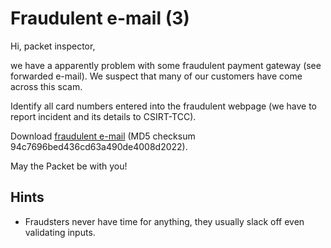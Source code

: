 # Fraudulent e-mail (3)

Hi, packet inspector,

we have a apparently problem with some fraudulent payment gateway (see forwarded e-mail). We suspect that many of our customers have come across this scam.

Identify all card numbers entered into the fraudulent webpage (we have to report incident and its details to CSIRT-TCC).

Download [fraudulent e-mail](https://owncloud.cesnet.cz/index.php/s/sP8kJqndbmYzQoj) (MD5 checksum 94c7696bed436cd63a490de4008d2022).

May the Packet be with you!

## Hints

- Fraudsters never have time for anything, they usually slack off even validating inputs.
